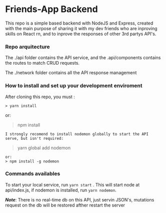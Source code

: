 # Friends-App Backend

This repo is a simple based backend with NodeJS and Express, created with the main purpose of sharing it with my dev friends who are inproving skills on React rn, and to inprove the responses of other 3rd partys API's.


### Repo arquitecture
The ./api folder contains the API service, and the .api/components contains the routes to match CRUD requests.

The ./network folder contains all the API response management

### How to install and set up your development enviroment

After cloning this repo, you must : 

```
> yarn install
```
or:

> npm install

```
I strongly recomend to install nodemon globally to start the API serve, but isn't required:

```
> yarn global add nodemon
```
or:
> npm install -g nodemon

```

### Commands availables

To start your local service, run `yarn start` . This will start node at api/index.js, if nodemon is installed, run `yarn nodemon`.


**_Note_**: There is no real-time db on this API, just servin JSON's, mutations request on the db will be restored afther restart the server
